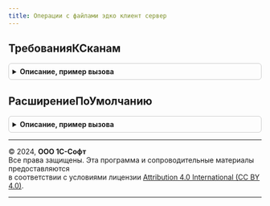 ```yaml
---
title: Операции с файлами эдко клиент сервер
---
```



## ТребованияКСканам
<details style="margin: 1em 0; padding: 0.5em; border: 1px solid #ccc; border-radius: 6px;">

<summary style="font-weight: bold; cursor: pointer;">Описание, пример вызова</summary>

```bsl

// Параметры метода ОбработатьКартинки
Функция ТребованияКСканам() Экспорт
```

Пример вызова
```bsl
Результат = ОперацииСФайламиЭДКОКлиентСервер.ТребованияКСканам() 
```
</details>

## РасширениеПоУмолчанию
<details style="margin: 1em 0; padding: 0.5em; border: 1px solid #ccc; border-radius: 6px;">

<summary style="font-weight: bold; cursor: pointer;">Описание, пример вызова</summary>

```bsl

Функция РасширениеПоУмолчанию() Экспорт
```

Пример вызова
```bsl
Результат = ОперацииСФайламиЭДКОКлиентСервер.РасширениеПоУмолчанию() 
```
</details>

---

© 2024, **ООО 1С-Софт**  
Все права защищены. Эта программа и сопроводительные материалы предоставляются  
в соответствии с условиями лицензии [Attribution 4.0 International (CC BY 4.0)](https://creativecommons.org/licenses/by/4.0/legalcode).

---
